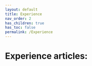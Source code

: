 ```yaml
---
layout: default
title: Experience
nav_order: 2
has_children: true
has_toc: false
permalink: /Experience
---
```


# Experience articles: